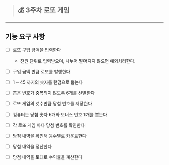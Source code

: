 > ## 💰 3주차 로또 게임

---
## 기능 요구 사항
-[ ] 로또 구입 금액을 입력한다
  - 천원 단위로 입력받으며, 나누어 떨어지지 않으면 예외처리한다.
-[ ] 구입 금액 만큼 로또를 발행한다
-[ ] 1 ~ 45 까지의 숫자를 랜덤으로 뽑는다
-[ ] 뽑은 번호가 중복되지 않도록 6개를 선별한다
-[ ] 로또 게임의 갯수만큼 당첨 번호를 저장한다
-[ ] 컴퓨터는 당첨 숫자 6개와 보너스 번호 1개를 뽑는다
-[ ] 각 로또 게임 마다 당첨 번호를 확인한다
-[ ] 당첨 내역을 확인해 등수별로 카운트한다
-[ ] 당첨 내역을 정산한다
-[ ] 당첨 내역을 토대로 수익률을 계산한다


